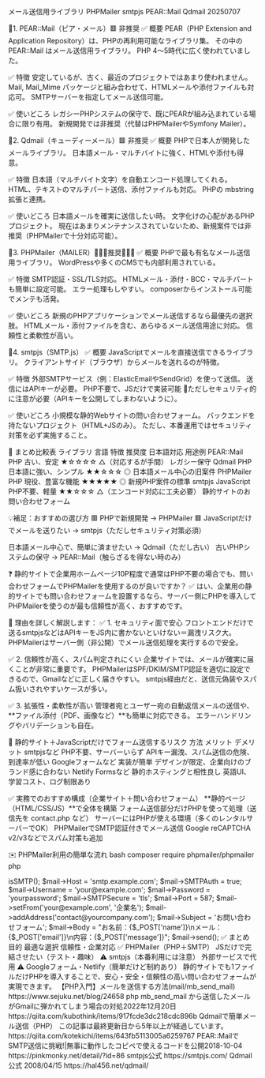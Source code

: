 メール送信用ライブラリ PHPMailer smtpjs PEAR::Mail Qdmail 20250707


🔸1. PEAR::Mail（ピア・メール）🟥 非推奨
✅ 概要 
PEAR（PHP Extension and Application Repository）は、PHPの再利用可能なライブラリ集。
その中の PEAR::Mail はメール送信用ライブラリ。
PHP 4～5時代に広く使われていました。

✅ 特徴
安定しているが、古く、最近のプロジェクトではあまり使われません。
Mail, Mail_Mime パッケージと組み合わせて、HTMLメールや添付ファイルも対応可。
SMTPサーバーを指定してメール送信可能。

✅ 使いどころ
レガシーPHPシステムの保守で、既にPEARが組み込まれている場合に限り有用。
新規開発では非推奨（代替はPHPMailerやSymfony Mailer）。

🔸2. Qdmail（キューディーメール）🟥 非推奨 
✅ 概要
PHPで日本人が開発したメールライブラリ。
日本語メール・マルチバイトに強く、HTMLや添付も得意。

✅ 特徴
日本語（マルチバイト文字）を自動エンコード処理してくれる。
HTML、テキストのマルチパート送信、添付ファイルも対応。
PHPの mbstring 拡張と連携。

✅ 使いどころ
日本語メールを確実に送信したい時。
文字化けの心配があるPHPプロジェクト。
現在はあまりメンテナンスされていないため、新規案件では非推奨（PHPMailerで十分対応可能）。

🔸3. PHPMailer（MAILER）🔴🔴🔴推奨🔴🔴🔴
✅ 概要
PHPで最も有名なメール送信用ライブラリ。
WordPressや多くのCMSでも内部利用されている。

✅ 特徴
SMTP認証・SSL/TLS対応。
HTMLメール・添付・BCC・マルチパートも簡単に設定可能。
エラー処理もしやすい。
composerからインストール可能でメンテも活発。

✅ 使いどころ
新規のPHPアプリケーションでメール送信するなら最優先の選択肢。
HTMLメール・添付ファイルを含む、あらゆるメール送信用途に対応。
信頼性と柔軟性が高い。

🔸4. smtpjs（SMTP.js）
✅ 概要
JavaScriptでメールを直接送信できるライブラリ。
クライアントサイド（ブラウザ）からメールを送れるのが特徴。

✅ 特徴
外部SMTPサービス（例：ElasticEmailやSendGrid）を使って送信。
送信にはAPIキーが必要。
PHP不要で、JSだけで実装可能
🔴ただしセキュリティ的に注意が必要（APIキーを公開してしまわないように）。

✅ 使いどころ
小規模な静的Webサイトの問い合わせフォーム。
バックエンドを持たないプロジェクト（HTML+JSのみ）。
ただし、本番運用ではセキュリティ対策を必ず実施すること。

🔁 まとめ比較表
ライブラリ	   言語	        特徴	                  推奨度	    日本語対応	                  用途例
PEAR::Mail	  PHP	        古い、安定	           ★☆☆☆☆	  △（対応するが手間）	         レガシー保守
Qdmail	      PHP	        日本語に強い、シンプル	★★☆☆☆	   ◎	                        日本語メール中心の旧案件
PHPMailer	    PHP	        現役、豊富な機能	      ★★★★★	   ◎	                        新規PHP案件の標準
smtpjs	      JavaScript	PHP不要、軽量	         ★★☆☆☆	  △（エンコード対応に工夫必要）	静的サイトのお問い合わせフォーム

💡補足：おすすめの選び方
🟥 PHPで新規開発 → PHPMailer
🟥 JavaScriptだけでメールを送りたい → smtpjs（ただしセキュリティ対策必須）

日本語メール中心で、簡単に済ませたい → Qdmail（ただし古い）
古いPHPシステムの保守 → PEAR::Mail（触らざるを得ない時のみ）


❓ 静的サイトで企業用ホームページ10P程度で通常はPHP不要の場合でも、問い合わせフォームでPHPMailerを使用するのが良いですか？
✅ はい、企業用の静的サイトでも問い合わせフォームを設置するなら、サーバー側にPHPを導入してPHPMailerを使うのが最も信頼性が高く、おすすめです。

🔎 理由を詳しく解説します：
✅ 1. セキュリティ面で安心
フロントエンドだけで送るsmtpjsなどはAPIキーをJS内に書かないといけない＝漏洩リスク大。
PHPMailerはサーバー側（非公開）でメール送信処理を実行するので安全。

✅ 2. 信頼性が高く、スパム判定されにくい
企業サイトでは、メールが確実に届くことが非常に重要です。
PHPMailerはSPF/DKIM/SMTP認証を適切に設定できるので、Gmailなどに正しく届きやすい。
smtpjs経由だと、送信元偽装やスパム扱いされやすいケースが多い。

✅ 3. 拡張性・柔軟性が高い
管理者宛とユーザー宛の自動返信メールの送信や、
**ファイル添付（PDF、画像など）**も簡単に対応できる。
エラーハンドリングやバリデーションも自在。

🚫 静的サイト＋JavaScriptだけでフォーム送信するリスク
方法	                    メリット	                      デメリット
smtpjsなど	            PHP不要、サーバーいらず	        APIキー漏洩、スパム送信の危険、到達率が低い
Googleフォームなど	    実装が簡単	                    デザインが限定、企業向けのブランド感に合わない
Netlify Formsなど	     静的ホスティングと相性良し	      英語UI、学習コスト、ログ制限あり

✅ 実務でのおすすめ構成（企業サイト＋問い合わせフォーム）
**静的ページ（HTML/CSS/JS）**で全体を構築
フォーム送信部分だけPHPを使って処理（送信先を contact.php など）
サーバーにはPHPが使える環境（多くのレンタルサーバーでOK）
PHPMailerでSMTP認証付きでメール送信
Google reCAPTCHA v2/v3などでスパム対策も追加

✉️ PHPMailer利用の簡単な流れ
bash
composer require phpmailer/phpmailer
php
<?php
use PHPMailer\PHPMailer\PHPMailer;
require 'vendor/autoload.php';

$mail = new PHPMailer(true);
$mail->isSMTP();
$mail->Host = 'smtp.example.com';
$mail->SMTPAuth = true;
$mail->Username = 'your@example.com';
$mail->Password = 'yourpassword';
$mail->SMTPSecure = 'tls';
$mail->Port = 587;

$mail->setFrom('your@example.com', '企業名');
$mail->addAddress('contact@yourcompany.com');

$mail->Subject = 'お問い合わせフォーム';
$mail->Body    = "お名前：{$_POST['name']}\nメール：{$_POST['email']}\n内容：{$_POST['message']}";

$mail->send();

✅ まとめ
目的	                                  最適な選択
信頼性・企業対応	                  ✅ PHPMailer（PHP＋SMTP）
JSだけで完結させたい（テスト・趣味）	⚠️ smtpjs（本番利用には注意）
外部サービスで代用	                 ⚠️ Googleフォーム・Netlify（簡単だけど制約あり）

静的サイトでも1ファイルだけPHPを導入することで、安心・安全・信頼性の高い問い合わせフォームが実現できます。

【PHP入門】メールを送信する方法(mail/mb_send_mail)
https://www.sejuku.net/blog/24658


php mb_send_mail から送信したメールがGmailに弾かれてしまう場合の対処2022年12月20日
https://qiita.com/kubothink/items/917fcde3dc218cdc896b


Qdmailで簡単メール送信（PHP）
この記事は最終更新日から5年以上が経過しています。
https://qiita.com/kotekichi/items/643fb5113005a6259767


PEAR::MailでSMTP送信に挑戦!|無事に動作したコピペで使えるコードを公開2018-10-04
https://pinkmonky.net/detail/?id=86

smtpjs公式
https://smtpjs.com/

Qdmail公式 2008/04/15
https://hal456.net/qdmail/